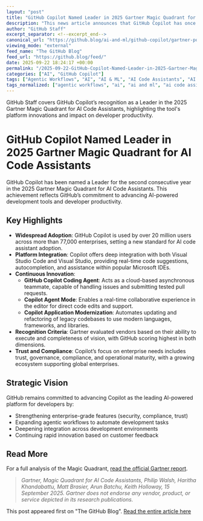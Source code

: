 ```yaml
---
layout: "post"
title: "GitHub Copilot Named Leader in 2025 Gartner Magic Quadrant for AI Code Assistants"
description: "This news article announces that GitHub Copilot has once again been recognized as a Leader in the 2025 Gartner Magic Quadrant for AI Code Assistants. The post highlights why Copilot stands out, its major AI-powered features, and how it supports enterprise-grade developer productivity, security, and innovation with seamless integrations across Microsoft tools like Visual Studio and VS Code."
author: "GitHub Staff"
excerpt_separator: <!--excerpt_end-->
canonical_url: "https://github.blog/ai-and-ml/github-copilot/gartner-positions-github-as-a-leader-in-the-2025-magic-quadrant-for-ai-code-assistants-for-the-second-year-in-a-row/"
viewing_mode: "external"
feed_name: "The GitHub Blog"
feed_url: "https://github.blog/feed/"
date: 2025-09-22 18:24:17 +00:00
permalink: "/2025-09-22-GitHub-Copilot-Named-Leader-in-2025-Gartner-Magic-Quadrant-for-AI-Code-Assistants.html"
categories: ["AI", "GitHub Copilot"]
tags: ["Agentic Workflows", "AI", "AI & ML", "AI Code Assistants", "AI Powered Development", "Application Refactoring", "Code Suggestions", "Developer Productivity", "Developer Tools", "Enterprise Software", "Gartner Magic Quadrant", "GitHub Copilot", "News", "Productivity", "Software Modernization", "VS", "VS Code"]
tags_normalized: ["agentic workflows", "ai", "ai and ml", "ai code assistants", "ai powered development", "application refactoring", "code suggestions", "developer productivity", "developer tools", "enterprise software", "gartner magic quadrant", "github copilot", "news", "productivity", "software modernization", "vs", "vs code"]
---
```


GitHub Staff covers GitHub Copilot’s recognition as a Leader in the 2025 Gartner Magic Quadrant for AI Code Assistants, highlighting the tool's platform innovations and impact on developer productivity.<!--excerpt_end-->

# GitHub Copilot Named Leader in 2025 Gartner Magic Quadrant for AI Code Assistants

GitHub Copilot has been named a Leader for the second consecutive year in the 2025 Gartner Magic Quadrant for AI Code Assistants. This achievement reflects GitHub’s commitment to advancing AI-powered development tools and developer productivity.

## Key Highlights

- **Widespread Adoption**: GitHub Copilot is used by over 20 million users across more than 77,000 enterprises, setting a new standard for AI code assistant adoption.
- **Platform Integration**: Copilot offers deep integration with both Visual Studio Code and Visual Studio, providing real-time code suggestions, autocompletion, and assistance within popular Microsoft IDEs.
- **Continuous Innovation**:
  - **GitHub Copilot Coding Agent**: Acts as a cloud-based asynchronous teammate, capable of handling issues and submitting tested pull requests.
  - **Copilot Agent Mode**: Enables a real-time collaborative experience in the editor for direct code edits and support.
  - **Copilot Application Modernization**: Automates updating and refactoring of legacy codebases to use modern languages, frameworks, and libraries.
- **Recognition Criteria**: Gartner evaluated vendors based on their ability to execute and completeness of vision, with GitHub scoring highest in both dimensions.
- **Trust and Compliance**: Copilot’s focus on enterprise needs includes trust, governance, compliance, and operational maturity, with a growing ecosystem supporting global enterprises.

## Strategic Vision

GitHub remains committed to advancing Copilot as the leading AI-powered platform for developers by:

- Strengthening enterprise-grade features (security, compliance, trust)
- Expanding agentic workflows to automate development tasks
- Deepening integration across development environments
- Continuing rapid innovation based on customer feedback

## Read More

For a full analysis of the Magic Quadrant, [read the official Gartner report](https://www.gartner.com/reprints/?id=1-2LVTG7RP&amp;ct=250915&amp;st=sb).

> _Gartner, Magic Quadrant for AI Code Assistants, Philip Walsh, Haritha Khandabattu, Matt Brasier, Arun Batchu, Keith Holloway, 15 September 2025. Gartner does not endorse any vendor, product, or service depicted in its research publications._

This post appeared first on "The GitHub Blog". [Read the entire article here](https://github.blog/ai-and-ml/github-copilot/gartner-positions-github-as-a-leader-in-the-2025-magic-quadrant-for-ai-code-assistants-for-the-second-year-in-a-row/)
